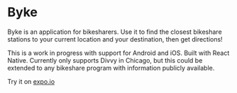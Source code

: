 # Byke

Byke is an application for bikesharers. Use it to find the closest bikeshare stations to your current location and your destination, then get directions!

This is a work in progress with support for Android and iOS. Built with React Native. Currently only supports Divvy in Chicago, but this could be extended to any bikeshare program with information publicly available.

Try it on [expo.io](https://expo.io/@luke-belliveau/byke)
